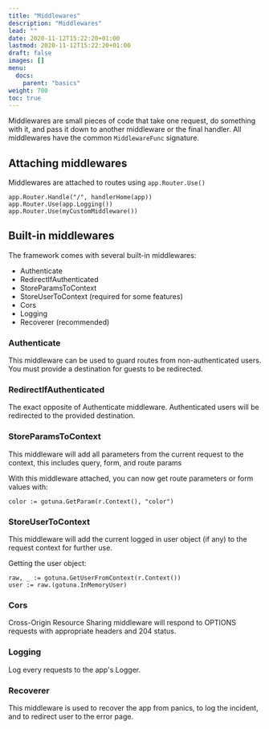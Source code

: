 ```yaml
---
title: "Middlewares"
description: "Middlewares"
lead: ""
date: 2020-11-12T15:22:20+01:00
lastmod: 2020-11-12T15:22:20+01:00
draft: false
images: []
menu: 
  docs:
    parent: "basics"
weight: 700
toc: true
---
```


Middlewares are small pieces of code that take one request, do something with it,
and pass it down to another middleware or the final handler.
All middlewares have the common `MiddlewareFunc` signature.

## Attaching middlewares

Middlewares are attached to routes using ```app.Router.Use()```

```
app.Router.Handle("/", handlerHome(app))
app.Router.Use(app.Logging())
app.Router.Use(myCustomMiddleware())
```

## Built-in middlewares
The framework comes with several built-in middlewares:

- Authenticate
- RedirectIfAuthenticated
- StoreParamsToContext
- StoreUserToContext (required for some features)
- Cors
- Logging
- Recoverer (recommended)

### Authenticate
This middleware can be used to guard routes from non-authenticated users.
You must provide a destination for guests to be redirected.

### RedirectIfAuthenticated
The exact opposite of Authenticate middleware. Authenticated users will
be redirected to the provided destination.

### StoreParamsToContext
This middleware will add all parameters from the current request to the context, 
this includes query, form, and route params

With this middleware attached, you can now get route parameters or form values with:
```
color := gotuna.GetParam(r.Context(), "color")
```

### StoreUserToContext
This middleware will add the current logged in  user object (if any) to the 
request context for further use.

Getting the user object:
```
raw, _ := gotuna.GetUserFromContext(r.Context())
user := raw.(gotuna.InMemoryUser)
```

### Cors
Cross-Origin Resource Sharing middleware will respond to OPTIONS requests 
with appropriate headers and 204 status.

### Logging
Log every requests to the app's Logger.

### Recoverer
This middleware is used to recover the app from panics, to log the incident,
and to redirect user to the error page.

